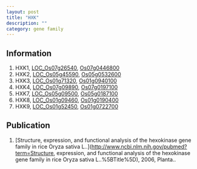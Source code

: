 ```yaml
---
layout: post
title: "HXK"
description: ""
category: gene family
---
```


## Information
1. HXK1, [LOC_Os07g26540](http://rice.plantbiology.msu.edu/cgi-bin/ORF_infopage.cgi?orf=LOC_Os07g26540), [Os07g0446800](http://rapdb.dna.affrc.go.jp/viewer/gbrowse_details/irgsp1?name=Os07g0446800)
2. HXK2, [LOC_Os05g45590](http://rice.plantbiology.msu.edu/cgi-bin/ORF_infopage.cgi?orf=LOC_Os05g45590), [Os05g0532600](http://rapdb.dna.affrc.go.jp/viewer/gbrowse_details/irgsp1?name=Os05g0532600)
3. HXK3, [LOC_Os01g71320](http://rice.plantbiology.msu.edu/cgi-bin/ORF_infopage.cgi?orf=LOC_Os01g71320), [Os01g0940100](http://rapdb.dna.affrc.go.jp/viewer/gbrowse_details/irgsp1?name=Os01g0940100)
4. HXK4, [LOC_Os07g09890](http://rice.plantbiology.msu.edu/cgi-bin/ORF_infopage.cgi?orf=LOC_Os07g09890), [Os07g0197100](http://rapdb.dna.affrc.go.jp/viewer/gbrowse_details/irgsp1?name=Os07g0197100)
5. HXK7, [LOC_Os05g09500](http://rice.plantbiology.msu.edu/cgi-bin/ORF_infopage.cgi?orf=LOC_Os05g09500), [Os05g0187100](http://rapdb.dna.affrc.go.jp/viewer/gbrowse_details/irgsp1?name=Os05g0187100)
6. HXK8, [LOC_Os01g09460](http://rice.plantbiology.msu.edu/cgi-bin/ORF_infopage.cgi?orf=LOC_Os01g09460), [Os01g0190400](http://rapdb.dna.affrc.go.jp/viewer/gbrowse_details/irgsp1?name=Os01g0190400)
7. HXK9, [LOC_Os01g52450](http://rice.plantbiology.msu.edu/cgi-bin/ORF_infopage.cgi?orf=LOC_Os01g52450), [Os01g0722700](http://rapdb.dna.affrc.go.jp/viewer/gbrowse_details/irgsp1?name=Os01g0722700)

## Publication
1. [Structure, expression, and functional analysis of the hexokinase gene family in rice Oryza sativa L..](http://www.ncbi.nlm.nih.gov/pubmed?term=Structure, expression, and functional analysis of the hexokinase gene family in rice Oryza sativa L..%5BTitle%5D), 2006, Planta..


